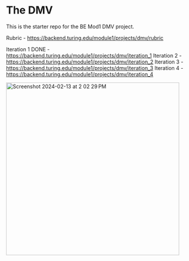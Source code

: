 # The DMV

This is the starter repo for the BE Mod1 DMV project.

Rubric - https://backend.turing.edu/module1/projects/dmv/rubric

Iteration 1 DONE - https://backend.turing.edu/module1/projects/dmv/iteration_1
Iteration 2 - https://backend.turing.edu/module1/projects/dmv/iteration_2
Iteration 3 - https://backend.turing.edu/module1/projects/dmv/iteration_3
Iteration 4 - https://backend.turing.edu/module1/projects/dmv/iteration_4

<img width="470" alt="Screenshot 2024-02-13 at 2 02 29 PM" src="https://github.com/wallacebilly1/the_dmv/assets/155924313/042c67fb-f47d-4ff8-a6cc-f31b8b4538ad">
